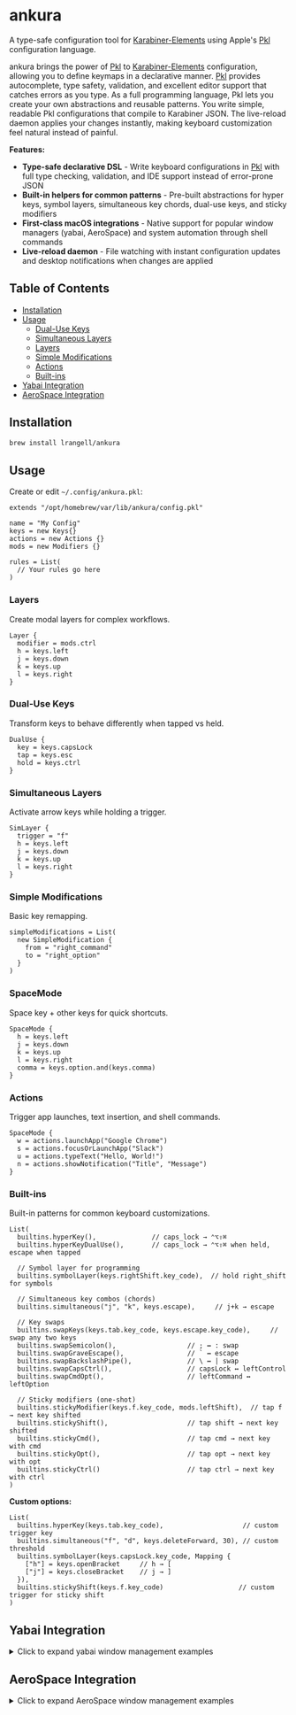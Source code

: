 # ankura

A type-safe configuration tool for [Karabiner-Elements](https://karabiner-elements.pqrs.org/) using Apple's [Pkl](https://pkl-lang.org/) configuration language.

ankura brings the power of [Pkl](https://pkl-lang.org/) to [Karabiner-Elements](https://karabiner-elements.pqrs.org/) configuration, allowing you to define keymaps in a declarative manner. [Pkl](https://pkl-lang.org/) provides autocomplete, type safety, validation, and excellent editor support that catches errors as you type. As a full programming language, Pkl lets you create your own abstractions and reusable patterns. You write simple, readable Pkl configurations that compile to Karabiner JSON. The live-reload daemon applies your changes instantly, making keyboard customization feel natural instead of painful.

**Features:**
- **Type-safe declarative DSL** - Write keyboard configurations in [Pkl](https://pkl-lang.org/) with full type checking, validation, and IDE support instead of error-prone JSON
- **Built-in helpers for common patterns** - Pre-built abstractions for hyper keys, symbol layers, simultaneous key chords, dual-use keys, and sticky modifiers
- **First-class macOS integrations** - Native support for popular window managers (yabai, AeroSpace) and system automation through shell commands
- **Live-reload daemon** - File watching with instant configuration updates and desktop notifications when changes are applied

## Table of Contents

- [Installation](#installation)
- [Usage](#usage)
  - [Dual-Use Keys](#dual-use-keys)
  - [Simultaneous Layers](#simultaneous-layers)
  - [Layers](#layers)
  - [Simple Modifications](#simple-modifications)
  - [Actions](#actions)
  - [Built-ins](#built-ins)
- [Yabai Integration](#yabai-integration)
- [AeroSpace Integration](#aerospace-integration)

## Installation

```bash
brew install lrangell/ankura
```

## Usage

Create or edit `~/.config/ankura.pkl`:

```pkl
extends "/opt/homebrew/var/lib/ankura/config.pkl"

name = "My Config"
keys = new Keys{}
actions = new Actions {}
mods = new Modifiers {}

rules = List(
  // Your rules go here
)
```

### Layers

Create modal layers for complex workflows.

```pkl
Layer {
  modifier = mods.ctrl
  h = keys.left
  j = keys.down
  k = keys.up
  l = keys.right
}
```

### Dual-Use Keys

Transform keys to behave differently when tapped vs held.

```pkl
DualUse {
  key = keys.capsLock
  tap = keys.esc
  hold = keys.ctrl
}
```

### Simultaneous Layers

Activate arrow keys while holding a trigger.

```pkl
SimLayer {
  trigger = "f"
  h = keys.left
  j = keys.down
  k = keys.up
  l = keys.right
}
```

### Simple Modifications

Basic key remapping.

```pkl
simpleModifications = List(
  new SimpleModification {
    from = "right_command"
    to = "right_option"
  }
)
```

### SpaceMode

Space key + other keys for quick shortcuts.

```pkl
SpaceMode {
  h = keys.left
  j = keys.down
  k = keys.up
  l = keys.right
  comma = keys.option.and(keys.comma)
}
```

### Actions

Trigger app launches, text insertion, and shell commands.

```pkl
SpaceMode {
  w = actions.launchApp("Google Chrome")
  s = actions.focusOrLaunchApp("Slack")
  u = actions.typeText("Hello, World!")
  n = actions.showNotification("Title", "Message")
}
```

### Built-ins

Built-in patterns for common keyboard customizations.

```pkl
List(
  builtins.hyperKey(),              // caps_lock → ⌃⌥⇧⌘
  builtins.hyperKeyDualUse(),       // caps_lock → ⌃⌥⇧⌘ when held, escape when tapped

  // Symbol layer for programming
  builtins.symbolLayer(keys.rightShift.key_code),  // hold right_shift for symbols

  // Simultaneous key combos (chords)
  builtins.simultaneous("j", "k", keys.escape),     // j+k → escape

  // Key swaps
  builtins.swapKeys(keys.tab.key_code, keys.escape.key_code),     // swap any two keys
  builtins.swapSemicolon(),                  // ; ↔ : swap
  builtins.swapGraveEscape(),                // ` ↔ escape
  builtins.swapBackslashPipe(),              // \ ↔ | swap
  builtins.swapCapsCtrl(),                   // capsLock ↔ leftControl
  builtins.swapCmdOpt(),                     // leftCommand ↔ leftOption

  // Sticky modifiers (one-shot)
  builtins.stickyModifier(keys.f.key_code, mods.leftShift),  // tap f → next key shifted
  builtins.stickyShift(),                    // tap shift → next key shifted
  builtins.stickyCmd(),                      // tap cmd → next key with cmd
  builtins.stickyOpt(),                      // tap opt → next key with opt
  builtins.stickyCtrl()                      // tap ctrl → next key with ctrl
)
```

**Custom options:**

```pkl
List(
  builtins.hyperKey(keys.tab.key_code),                    // custom trigger key
  builtins.simultaneous("f", "d", keys.deleteForward, 30), // custom threshold
  builtins.symbolLayer(keys.capsLock.key_code, Mapping {
    ["h"] = keys.openBracket     // h → [
    ["j"] = keys.closeBracket    // j → ]
  }),
  builtins.stickyShift(keys.f.key_code)                   // custom trigger for sticky shift
)
```

## Yabai Integration

<details>
<summary>Click to expand yabai window management examples</summary>

Control yabai window manager directly from your keyboard:

```pkl
yabai {
  modifier = "d"
  window {
    focus {
      west = "h"
      south = "j"
      north = "k"
      east = "l"
    }

    swap {
      modifier = List(mods.cmd, mods.shift)
      west = "h"
      south = "j"
      north = "k"
      east = "l"
    }

    resize {
      modifier = List(mods.ctrl, mods.opt)
      left = "h"
      down = "j"
      up = "k"
      right = "l"
    }
  }

  space {
    focus {
      mappings {
        ["1"] = "u"
        ["2"] = "i"
        ["3"] = "o"
        ["4"] = "p"
        ["5"] = keys.openBracket
      }
      prev = "n"
      next = "m"
    }
  }

  display {
    focus {
      modifier = List(mods.cmd, mods.opt)
      mappings {
        ["1"] = "1"
        ["2"] = "2"
        ["3"] = "3"
      }
      prev = keys.comma
      next = keys.period
    }
  }

  toggles {
    modifier = List(mods.cmd, mods.opt, mods.shift)
    float = "f"
    fullscreen = "m"
    sticky = "s"
    zoom = "z"
  }
}
```

</details>

## AeroSpace Integration

<details>
<summary>Click to expand AeroSpace window management examples</summary>

Control AeroSpace tiling window manager with keyboard shortcuts:

```pkl
aerospace {
  modifier = "f"
  window {
    focus {
      left = "h"
      down = "j"
      up = "k"
      right = "l"
      dfsNext = "n"
      dfsPrev = "p"
    }

    move {
      left = "h"
      down = "j"
      up = "k"
      right = "l"
    }

    resize {
      modifier = List(mods.opt, mods.ctrl)
      width = "w"
      height = "h"
      smart = "s"
      amount = 100
    }

    layout {
      tiling = "t"
      floating = "f"
      fullscreen = "m"
    }
  }

  workspace {
    focus {
      mappings {
        ["1"] = "u"
        ["2"] = "i"
        ["3"] = "o"
      }
      next = keys.tab
      prev = "h"
    }

    move {
      modifier = List(mods.opt, mods.shift)
      mappings {
        ["1"] = "1"
        ["2"] = "2"
        ["3"] = "3"
      }
      prev = "n"
      next = "m"
    }
  }

  modes {
    resize {
      trigger = "r"
      modifier = mods.opt
      bindings {
        ["h"] = "resize width -50"
        ["l"] = "resize width +50"
        ["j"] = "resize height +50"
        ["k"] = "resize height -50"
      }
    }
  }
}
```

</details>
